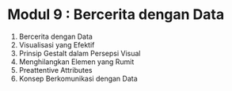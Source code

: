 # Modul 9 : Bercerita dengan Data

1. Bercerita dengan Data
2. Visualisasi yang Efektif
3. Prinsip Gestalt dalam Persepsi Visual
4. Menghilangkan Elemen yang Rumit
5. Preattentive Attributes
6. Konsep Berkomunikasi dengan Data